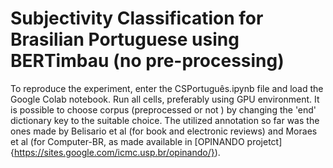 # Subjectivity Classification for Brasilian Portuguese using BERTimbau (no pre-processing)
To reproduce the experiment, enter the CSPortuguês.ipynb file and load the Google Colab notebook. Run all cells, preferably using GPU environment. It is possible to choose corpus (preprocessed or not ) by changing the 'end' dictionary key to the suitable choice.
The utilized annotation so far was the ones made by Belisario et al (for book and electronic reviews) and Moraes et al (for Computer-BR, as made available in [OPINANDO projetct]{https://sites.google.com/icmc.usp.br/opinando/}).



